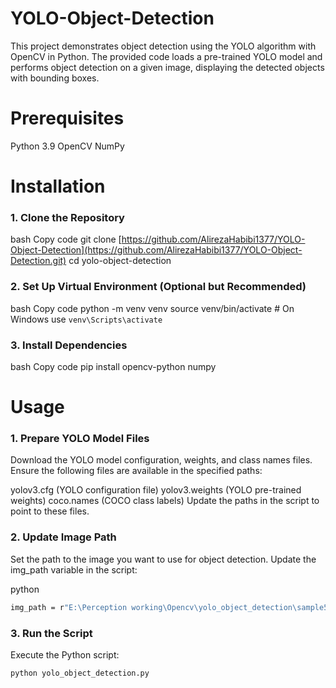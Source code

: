 # YOLO-Object-Detection

This project demonstrates object detection using the YOLO algorithm with OpenCV in Python. The provided code loads a pre-trained YOLO model and performs object detection on a given image, displaying the detected objects with bounding boxes.

# Prerequisites

Python 3.9
OpenCV
NumPy

# Installation

### 1. Clone the Repository
bash
Copy code
git clone [https://github.com/AlirezaHabibi1377/YOLO-Object-Detection](https://github.com/AlirezaHabibi1377/YOLO-Object-Detection.git)
cd yolo-object-detection

### 2. Set Up Virtual Environment (Optional but Recommended)
bash
Copy code
python -m venv venv
source venv/bin/activate  # On Windows use `venv\Scripts\activate`

### 3. Install Dependencies
bash
Copy code
pip install opencv-python numpy

# Usage

### 1. Prepare YOLO Model Files
Download the YOLO model configuration, weights, and class names files. Ensure the following files are available in the specified paths:

yolov3.cfg (YOLO configuration file)
yolov3.weights (YOLO pre-trained weights)
coco.names (COCO class labels)
Update the paths in the script to point to these files.

### 2. Update Image Path
Set the path to the image you want to use for object detection. Update the img_path variable in the script:

python
```bash
img_path = r"E:\Perception working\Opencv\yolo_object_detection\sample5.jpg"  # Change this to your image path
```

### 3. Run the Script
Execute the Python script:

```bash
python yolo_object_detection.py
